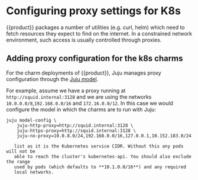# Configuring proxy settings for K8s

{{product}} packages a number of utilities (e.g. curl, helm) which need
to fetch resources they expect to find on the internet. In a constrained
network environment, such access is usually controlled through proxies.

## Adding proxy configuration for the k8s charms

For the charm deployments of {{product}}, Juju manages proxy
configuration through the [Juju model].

For example, assume we have a proxy running at `http://squid.internal:3128` and
we are using the networks `10.0.0.0/8`,`192.168.0.0/16` and `172.16.0.0/12`. In
this case we would configure the model in which the charms are to run with
Juju:

```
juju model-config \
    juju-http-proxy=http://squid.internal:3128 \
    juju-https-proxy=http://squid.internal:3128 \
    juju-no-proxy=10.0.8.0/24,192.168.0.0/16,127.0.0.1,10.152.183.0/24
```

```{note} The **10.152.183.0/24** CIDR needs to be covered in the juju-no-proxy
   list as it is the Kubernetes service CIDR. Without this any pods will not be 
   able to reach the cluster's kubernetes-api. You should also exclude the range
   used by pods (which defaults to **10.1.0.0/16**) and any required
   local networks.
```

<!-- LINKS -->

[Juju model]: https://juju.is/docs/juju/model
